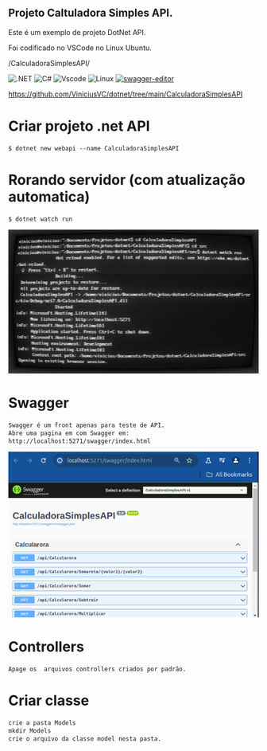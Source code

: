 
## Projeto Caltuladora Simples API.

Este é um exemplo de projeto DotNet API.

Foi codificado no VSCode no Linux Ubuntu.

/CalculadoraSimplesAPI/

![.NET](https://img.shields.io/badge/.NET-5C2D91?style=for-the-badge&logo=.net&logoColor=white)
![C#](https://img.shields.io/badge/c%23-%23239120.svg?style=for-the-badge&logo=csharp&logoColor=white)
![Vscode](https://img.shields.io/badge/Vscode-007ACC?style=for-the-badge&logo=visual-studio-code&logoColor=white)
![Linux](https://img.shields.io/badge/Linux-000?style=for-the-badge&logo=linux&logoColor=FCC624)
[![swagger-editor](https://img.shields.io/badge/open--API-in--editor-brightgreen.svg?style=flat&label=client%20open-api-v3)](https://editor.swagger.io/?url=https://raw.githubusercontent.com/lucaro/DRES/master/doc/oas-client.json)

https://github.com/ViniciusVC/dotnet/tree/main/CalculadoraSimplesAPI

# Criar projeto .net API
```
$ dotnet new webapi --name CalculadoraSimplesAPI
```

# Rorando servidor (com atualização automatica)
```
$ dotnet watch run
```
![terminal API](docs/sreenshot_terinal_dotnet.png "screenshot")


# Swagger
```
Swagger é um front apenas para teste de API.
Abre uma pagina em com Swagger em:
http://localhost:5271/swagger/index.html
```
![navegador swagger](docs/screenshot_swagger_dotnet.png "screenshot")


# Controllers
```
Apage os  arquivos controllers criados por padrão.
```

# Criar classe
```
crie a pasta Models
mkdir Models
crie o arquivo da classe model nesta pasta.

```
